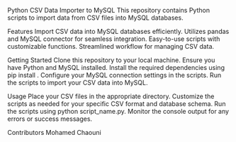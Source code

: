 Python CSV Data Importer to MySQL
This repository contains Python scripts to import data from CSV files into MySQL databases.

Features
Import CSV data into MySQL databases efficiently.
Utilizes pandas and MySQL connector for seamless integration.
Easy-to-use scripts with customizable functions.
Streamlined workflow for managing CSV data.

Getting Started
Clone this repository to your local machine.
Ensure you have Python and MySQL installed.
Install the required dependencies using pip install .
Configure your MySQL connection settings in the scripts.
Run the scripts to import your CSV data into MySQL.

Usage
Place your CSV files in the appropriate directory.
Customize the scripts as needed for your specific CSV format and database schema.
Run the scripts using python script_name.py.
Monitor the console output for any errors or success messages.

Contributors
Mohamed Chaouni
